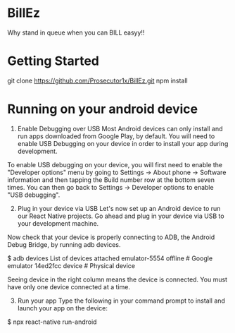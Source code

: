 # BillEz
Why stand in queue when you can BILL easyy!!


# Getting Started 

git clone https://github.com/Prosecutor1x/BillEz.git
npm install



# Running on your android device 

1. Enable Debugging over USB
Most Android devices can only install and run apps downloaded from Google Play, by default. You will need to enable USB Debugging on your device in order to install your app during development.

To enable USB debugging on your device, you will first need to enable the "Developer options" menu by going to Settings → About phone → Software information and then tapping the Build number row at the bottom seven times. You can then go back to Settings → Developer options to enable "USB debugging".

2. Plug in your device via USB
Let's now set up an Android device to run our React Native projects. Go ahead and plug in your device via USB to your development machine.

Now check that your device is properly connecting to ADB, the Android Debug Bridge, by running adb devices.

$ adb devices
List of devices attached
emulator-5554 offline   # Google emulator
14ed2fcc device         # Physical device

Seeing device in the right column means the device is connected. You must have only one device connected at a time.

3. Run your app
Type the following in your command prompt to install and launch your app on the device:

$ npx react-native run-android